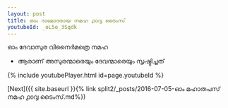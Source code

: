 ```yaml
---
layout: post
title: ഓം ദാമോദരായ നമഹ ൧൦൮ ടൈംസ്
youtubeId: _oL5e_3Sqdk
---
```

 
 
 ഓം ദേവാസുര വിനൈർമത്രെ നമഹ 
 
 -  ആരാണ് അസുരന്മാരെയും ദേവന്മാരെയും സൃഷ്ടിച്ചത് 
 
  
 
  
 
 
 
 
 
 


{% include youtubePlayer.html id=page.youtubeId %}
 
[Next]({{ site.baseurl }}{% link  split2/_posts/2016-07-05-ഓം മഹാതപസ് നമഹ ൧൦൮ ടൈംസ്.md%})
 
